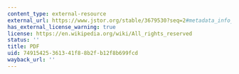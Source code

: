 ```yaml
---
content_type: external-resource
external_url: https://www.jstor.org/stable/3679530?seq=2#metadata_info_tab_contents
has_external_license_warning: true
license: https://en.wikipedia.org/wiki/All_rights_reserved
status: ''
title: PDF
uid: 74915425-3613-41f8-8b2f-b12f8b699fcd
wayback_url: ''
---
```

